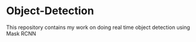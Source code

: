 # Object-Detection
This repository contains my work on doing real time object detection using Mask RCNN
